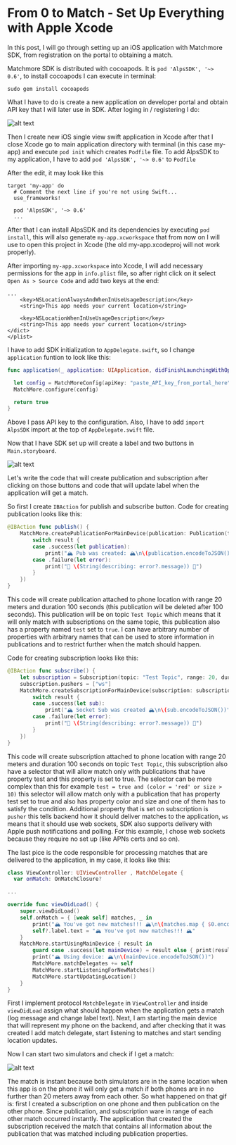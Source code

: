 # From 0 to Match - Set Up Everything with Apple Xcode

In this post, I will go through setting up an iOS application with Matchmore SDK, from registration on the portal to obtaining a match.

Matchmore SDK is distributed with cocoapods. It is `pod 'AlpsSDK', '~> 0.6'`, to install cocoapods I can execute in terminal:
```
sudo gem install cocoapods
```

What I have to do is create a new application on developer portal and obtain API key that I will later use in SDK.
After loging in / registering I do:

![alt text](https://raw.githubusercontent.com/matchmore/tech-blog/post/match-setup/20180321/img/create-app.gif "create app")

Then I create new iOS single view swift application in Xcode after that I close Xcode go to main application directory with terminal (in this case my-app) and execute `pod init` which creates `Podfile` file. To add AlpsSDK to my application, I have to add `pod 'AlpsSDK', '~> 0.6'` to `Podfile` 

After the edit, it may look like this
```
target 'my-app' do
  # Comment the next line if you're not using Swift...
  use_frameworks!

  pod 'AlpsSDK', '~> 0.6'
  ...
```

After that I can install AlpsSDK and its dependencies by executing `pod install`, this will also generate `my-app.xcworkspace` that from now on I will use to open this project in Xcode (the old my-app.xcodeproj will not work properly).

After importing `my-app.xcworkspace` into Xcode, I will add necessary permissions for the app in `info.plist` file, so after right click on it select `Open As > Source Code` and add two keys at the end:

```
...
    <key>NSLocationAlwaysAndWhenInUseUsageDescription</key>
    <string>This app needs your current location</string>
    
    <key>NSLocationWhenInUseUsageDescription</key>
    <string>This app needs your current location</string>
</dict>
</plist>
```

I have to add SDK initialization to `AppDelegate.swift`, so I change `application` funtion to look like this:
```swift
func application(_ application: UIApplication, didFinishLaunchingWithOptions launchOptions: [UIApplicationLaunchOptionsKey: Any]?) -> Bool {

  let config = MatchMoreConfig(apiKey: "paste_API_key_from_portal_here")
  MatchMore.configure(config)

  return true
}
```

Above I pass API key to the configuration. Also, I have to add `import AlpsSDK` import at the top of `AppDelegate.swift` file.

Now that I have SDK set up will create a label and two buttons in `Main.storyboard`.

![alt text](https://raw.githubusercontent.com/matchmore/tech-blog/post/match-setup/20180321/img/app-main-page.png "app main view")

Let's write the code that will create publication and subscription after clicking on those buttons and code that will update label when the application will get a match.

So first I create `IBAction` for publish and subscribe button. Code for creating publication looks like this:
```swift
@IBAction func publish() {
    MatchMore.createPublicationForMainDevice(publication: Publication(topic: "Test Topic", range: 20, duration: 100, properties: ["test": "true"]), completion: { result in
        switch result {
        case .success(let publication):
            print("🏔 Pub was created: 🏔\n\(publication.encodeToJSON())")
        case .failure(let error):
            print("🌋 \(String(describing: error?.message)) 🌋")
        }
    })
}
```

This code will create publication attached to phone location with range 20 meters and duration 100 seconds (this publication will be deleted after 100 seconds). This publication will be on topic `Test Topic` which means that it will only match with subscriptions on the same topic, this publication also has a property named `test` set to `true`. I can have arbitrary number of properties with arbitrary names that can be used to store information in publications and to restrict further when the match should happen.


Code for creating subscription looks like this:
```swift
@IBAction func subscribe() {
    let subscription = Subscription(topic: "Test Topic", range: 20, duration: 100, selector: "test = true")
    subscription.pushers = ["ws"]
    MatchMore.createSubscriptionForMainDevice(subscription: subscription, completion: { result in
        switch result {
        case .success(let sub):
            print("🏔 Socket Sub was created 🏔\n\(sub.encodeToJSON())")
        case .failure(let error):
            print("🌋 \(String(describing: error?.message)) 🌋")
        }
    })
}
```

This code will create subscription attached to phone location with range 20 meters and duration 100 seconds on topic `Test Topic`, this subscription also have a selector that will allow match only with publications that have property test and this property is set to true. The selector can be more complex than this for example `test = true and (color = 'red' or size > 10)` this selector will allow match only with a publication that has property test set to true and also has property color and size and one of them has to satisfy the condition. Additional property that is set on subscription is `pusher` this tells backend how it should deliver matches to the application, `ws` means that it should use web sockets, SDK also supports delivery with Apple push notifications and polling. For this example, I chose web sockets because they require no set up (like APNs certs and so on).

The last pice is the code responsible for processing matches that are delivered to the application, in my case, it looks like this:
```swift
class ViewController: UIViewController , MatchDelegate {
  var onMatch: OnMatchClosure?

...

override func viewDidLoad() {
    super.viewDidLoad()
    self.onMatch = { [weak self] matches, _ in
        print("🏔 You've got new matches!!! 🏔\n\(matches.map { $0.encodeToJSON() })")
        self?.label.text = "🏔 You've got new matches!!! 🏔"
    }
    MatchMore.startUsingMainDevice { result in
        guard case .success(let mainDevice) = result else { print(result.errorMessage ?? ""); return }
        print("🏔 Using device: 🏔\n\(mainDevice.encodeToJSON())")
        MatchMore.matchDelegates += self
        MatchMore.startListeningForNewMatches()
        MatchMore.startUpdatingLocation()
    }
}
```

First I implement protocol `MatchDelegate` in `ViewController` and inside `viewDidLoad` assign what should happen when the application gets a match (log message and change label text). Next, I am starting the main device that will represent my phone on the backend, and after checking that it was created I add match delegate, start listening to matches and start sending location updates.

Now I can start two simulators and check if I get a match:

![alt text](https://raw.githubusercontent.com/matchmore/tech-blog/post/match-setup/20180321/img/match.gif "match")

The match is instant because both simulators are in the same location when this app is on the phone it will only get a match if both phones are in no further than 20 meters away from each other.
So what happened on that gif is: first I created a subscription on one phone and then publication on the other phone. Since publication, and subscription ware in range of each other match occurred instantly. The application that created the subscription received the match that contains all information about the publication that was matched including publication properties.
